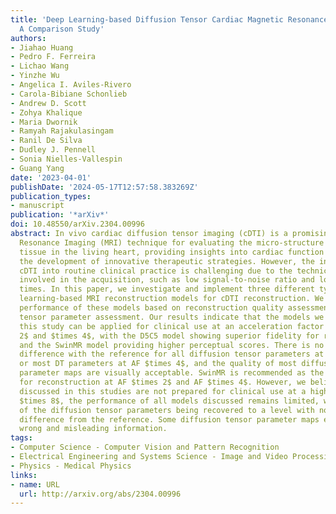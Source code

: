 ```yaml
---
title: 'Deep Learning-based Diffusion Tensor Cardiac Magnetic Resonance Reconstruction:
  A Comparison Study'
authors:
- Jiahao Huang
- Pedro F. Ferreira
- Lichao Wang
- Yinzhe Wu
- Angelica I. Aviles-Rivero
- Carola-Bibiane Schonlieb
- Andrew D. Scott
- Zohya Khalique
- Maria Dwornik
- Ramyah Rajakulasingam
- Ranil De Silva
- Dudley J. Pennell
- Sonia Nielles-Vallespin
- Guang Yang
date: '2023-04-01'
publishDate: '2024-05-17T12:57:58.383269Z'
publication_types:
- manuscript
publication: '*arXiv*'
doi: 10.48550/arXiv.2304.00996
abstract: In vivo cardiac diffusion tensor imaging (cDTI) is a promising Magnetic
  Resonance Imaging (MRI) technique for evaluating the micro-structure of myocardial
  tissue in the living heart, providing insights into cardiac function and enabling
  the development of innovative therapeutic strategies. However, the integration of
  cDTI into routine clinical practice is challenging due to the technical obstacles
  involved in the acquisition, such as low signal-to-noise ratio and long scanning
  times. In this paper, we investigate and implement three different types of deep
  learning-based MRI reconstruction models for cDTI reconstruction. We evaluate the
  performance of these models based on reconstruction quality assessment and diffusion
  tensor parameter assessment. Our results indicate that the models we discussed in
  this study can be applied for clinical use at an acceleration factor (AF) of $times
  2$ and $times 4$, with the D5C5 model showing superior fidelity for reconstruction
  and the SwinMR model providing higher perceptual scores. There is no statistical
  difference with the reference for all diffusion tensor parameters at AF $times 2$
  or most DT parameters at AF $times 4$, and the quality of most diffusion tensor
  parameter maps are visually acceptable. SwinMR is recommended as the optimal approach
  for reconstruction at AF $times 2$ and AF $times 4$. However, we believed the models
  discussed in this studies are not prepared for clinical use at a higher AF. At AF
  $times 8$, the performance of all models discussed remains limited, with only half
  of the diffusion tensor parameters being recovered to a level with no statistical
  difference from the reference. Some diffusion tensor parameter maps even provide
  wrong and misleading information.
tags:
- Computer Science - Computer Vision and Pattern Recognition
- Electrical Engineering and Systems Science - Image and Video Processing
- Physics - Medical Physics
links:
- name: URL
  url: http://arxiv.org/abs/2304.00996
---
```

